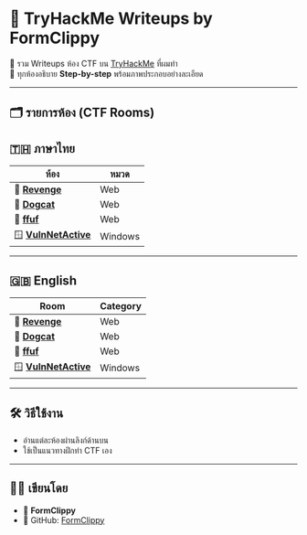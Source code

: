 # 🧠 TryHackMe Writeups by FormClippy

🎯 รวม Writeups ห้อง CTF บน [TryHackMe](https://tryhackme.com) ที่ผมทำ  
📌 ทุกห้องอธิบาย **Step-by-step** พร้อมภาพประกอบอย่างละเอียด  

---

## 🗂️ รายการห้อง (CTF Rooms)

## 🇹🇭 ภาษาไทย
| ห้อง | หมวด | 
|------|-------|
| 🦆 [**Revenge**](./TH/revenge/README.md) | Web | 
| 🐶 [**Dogcat**](./TH/dogcat/README.md) | Web |
| 🧪 [**ffuf**](./TH/ffuf/README.md) | Web |
| 🪟 [**VulnNetActive**](./TH/VulnNet(Active)/README.md) | Windows |

---

## 🇬🇧 English
| Room | Category |
|------|----------|
| 🦆 [**Revenge**](./ENG/revenge/README.md) | Web |
| 🐶 [**Dogcat**](./ENG/dogcat/README.md) | Web |
| 🧪 [**ffuf**](./ENG/ffuf/README.md) | Web |
| 🪟 [**VulnNetActive**](./ENG/VulnNet(Active)/README.md) | Windows |

---

## 🛠️ วิธีใช้งาน

- อ่านแต่ละห้องผ่านลิงก์ด้านบน
- ใช้เป็นแนวทางฝึกทำ CTF เอง

---

## 🧑‍💻 เขียนโดย

- 👤 **FormClippy**  
- 💬 GitHub: [FormClippy](https://github.com/FormClippy)  



